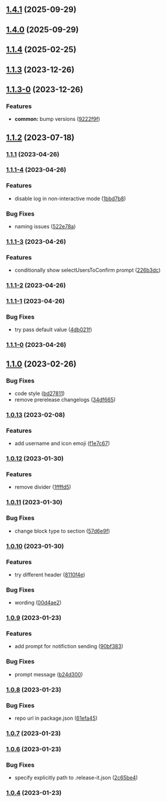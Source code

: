 

## [1.4.1](https://github.com/lightness/release-it-slack-notification-plugin/compare/v1.4.0...v1.4.1) (2025-09-29)

## [1.4.0](https://github.com/lightness/release-it-slack-notification-plugin/compare/v1.3.0...v1.4.0) (2025-09-29)

## [1.1.4](https://github.com/lightness/release-it-slack-notification-plugin/compare/1.1.3...1.1.4) (2025-02-25)

## [1.1.3](https://github.com/lightness/release-it-slack-notification-plugin/compare/1.1.3-0...1.1.3) (2023-12-26)

## [1.1.3-0](https://github.com/lightness/release-it-slack-notification-plugin/compare/1.1.2...1.1.3-0) (2023-12-26)


### Features

* **common:** bump versions ([9222f9f](https://github.com/lightness/release-it-slack-notification-plugin/commit/9222f9fb10e51a1453538c9486b3b061a16bb6a2))

## [1.1.2](https://github.com/lightness/release-it-slack-notification-plugin/compare/1.1.1...1.1.2) (2023-07-18)

### [1.1.1](https://github.com/lightness/release-it-slack-notification-plugin/compare/1.1.1-4...1.1.1) (2023-04-26)

### [1.1.1-4](https://github.com/lightness/release-it-slack-notification-plugin/compare/1.1.1-3...1.1.1-4) (2023-04-26)


### Features

* disable log in non-interactive mode ([1bbd7b8](https://github.com/lightness/release-it-slack-notification-plugin/commit/1bbd7b8e2832e7e89a75082a10df16b8fbf17e32))


### Bug Fixes

* naming issues ([522e78a](https://github.com/lightness/release-it-slack-notification-plugin/commit/522e78aaabea2f5150b9eb79fef8216b4c30a6bf))

### [1.1.1-3](https://github.com/lightness/release-it-slack-notification-plugin/compare/1.1.1-2...1.1.1-3) (2023-04-26)


### Features

* conditionally show selectUsersToConfirm prompt ([226b3dc](https://github.com/lightness/release-it-slack-notification-plugin/commit/226b3dc209383c94e9eb930626c9d3d42f6d0e59))

### [1.1.1-2](https://github.com/lightness/release-it-slack-notification-plugin/compare/1.1.1-1...1.1.1-2) (2023-04-26)

### [1.1.1-1](https://github.com/lightness/release-it-slack-notification-plugin/compare/1.1.1-0...1.1.1-1) (2023-04-26)


### Bug Fixes

* try pass default value ([4db021f](https://github.com/lightness/release-it-slack-notification-plugin/commit/4db021f6e11e39d137425fdf5ea4af9ecaacd4fd))

### [1.1.1-0](https://github.com/lightness/release-it-slack-notification-plugin/compare/1.1.0...1.1.1-0) (2023-04-26)

## [1.1.0](https://github.com/lightness/release-it-slack-notification-plugin/compare/1.1.0-13...1.1.0) (2023-02-26)


### Bug Fixes

* code style ([bd27811](https://github.com/lightness/release-it-slack-notification-plugin/commit/bd27811906db54c53ba94219864455744b823adb))
* remove prerelease changelogs ([34df665](https://github.com/lightness/release-it-slack-notification-plugin/commit/34df6655958c9314d71cbd4714a083dccd02739d))

### [1.0.13](https://github.com/lightness/release-it-slack-notification-plugin/compare/1.0.12...1.0.13) (2023-02-08)


### Features

* add username and icon emoji ([f1e7c67](https://github.com/lightness/release-it-slack-notification-plugin/commit/f1e7c67407df366d160c029651f93a01b7c51d06))

### [1.0.12](https://github.com/lightness/release-it-slack-notification-plugin/compare/1.0.11...1.0.12) (2023-01-30)


### Features

* remove divider ([1ffffd5](https://github.com/lightness/release-it-slack-notification-plugin/commit/1ffffd5ef780604f2733ad715a2ba28bcc1605b6))

### [1.0.11](https://github.com/lightness/release-it-slack-notification-plugin/compare/1.0.10...1.0.11) (2023-01-30)


### Bug Fixes

* change block type to section ([57d6e9f](https://github.com/lightness/release-it-slack-notification-plugin/commit/57d6e9fe0b6c88b8e97910037208793de971774c))

### [1.0.10](https://github.com/lightness/release-it-slack-notification-plugin/compare/1.0.9...1.0.10) (2023-01-30)


### Features

* try different header ([8110f4e](https://github.com/lightness/release-it-slack-notification-plugin/commit/8110f4e765046329b2789061c97214cf80b23c24))


### Bug Fixes

* wording ([00d4ae2](https://github.com/lightness/release-it-slack-notification-plugin/commit/00d4ae2da038e01e2db6c1bdcdc660253584237a))

### [1.0.9](https://github.com/lightness/release-it-slack-notification-plugin/compare/1.0.8...1.0.9) (2023-01-23)


### Features

* add prompt for notifiction sending ([90bf383](https://github.com/lightness/release-it-slack-notification-plugin/commit/90bf383b82e086c67b8df4d052c92bf15a78215a))


### Bug Fixes

* prompt message ([b24d300](https://github.com/lightness/release-it-slack-notification-plugin/commit/b24d300c8ee67dc3d6487e5fe5b31747ad9e5766))

### [1.0.8](https://github.com/lightness/release-it-slack-notification-plugin/compare/1.0.7...1.0.8) (2023-01-23)


### Bug Fixes

* repo url in package.json ([61efa45](https://github.com/lightness/release-it-slack-notification-plugin/commit/61efa45dd25565fd589ce4bb632e3333d9588a19))

### [1.0.7](https://github.com/my/awesome-plugin/compare/1.0.6...1.0.7) (2023-01-23)

### [1.0.6](https://github.com/my/awesome-plugin/compare/1.0.5...1.0.6) (2023-01-23)


### Bug Fixes

* specify explicitly path to .release-it.json ([2c65be4](https://github.com/my/awesome-plugin/commit/2c65be4576bccadd24bd0cea7dc08d5b02ef6303))

### [1.0.4](https://github.com/my/awesome-plugin/compare/1.0.3...1.0.4) (2023-01-23)
